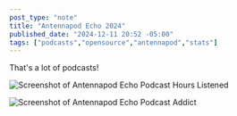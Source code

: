 ```yaml
---
post_type: "note" 
title: "Antennapod Echo 2024"
published_date: "2024-12-11 20:52 -05:00"
tags: ["podcasts","opensource","antennapod","stats"]
---
```


That's a lot of podcasts!

![Screenshot of Antennapod Echo Podcast Hours Listened](/api/files/images/antennapod-2024-1.png)

![Screenshot of Antennapod Echo Podcast Addict](/api/files/images/antennapod-2024-2.png)
